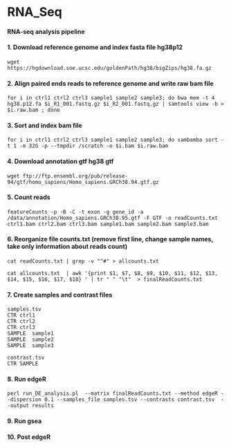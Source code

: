 # RNA_Seq 
#### RNA-seq analysis pipeline
#### 1. Download reference genome and index fasta file hg38p12
```
wget https://hgdownload.soe.ucsc.edu/goldenPath/hg38/bigZips/hg38.fa.gz
```
#### 2. Align paired ends reads to reference genome and write raw bam file
```
for i in ctrl1 ctrl2 ctrl3 sample1 sample2 sample3; do bwa mem -t 4 hg38.p12.fa $i_R1_001.fastq.gz $i_R2_001.fastq.gz | samtools view -b > $i.raw.bam ; done
```
#### 3. Sort and index bam file
```
for i in ctrl1 ctrl2 ctrl3 sample1 sample2 sample3; do sambamba sort -t 1 -m 32G -p --tmpdir /scratch -o $i.bam $i.raw.bam
```
#### 4. Download annotation gtf hg38 gtf
```
wget ftp://ftp.ensembl.org/pub/release-94/gtf/homo_sapiens/Homo_sapiens.GRCh38.94.gtf.gz
```
#### 5. Count reads
```
featureCounts -p -B -C -t exon -g gene_id -a /data/annotation/Homo_sapiens.GRCh38.95.gtf -F GTF -o readCounts.txt ctrl1.bam ctrl2.bam ctrl3.bam sample1.bam sample2.bam sample3.bam
```
#### 6. Reorganize file counts.txt (remove first line, change sample names, take only information about reads count)
```
cat readCounts.txt | grep -v "^#" > allcounts.txt
```
```
cat allcounts.txt  | awk '{print $1, $7, $8, $9, $10, $11, $12, $13, $14, $15, $16, $17, $18} ' | tr " " "\t"  > finalReadCounts.txt
```
#### 7. Create samples and contrast files
```
samples.tsv
CTR	ctrl1
CTR	ctrl2
CTR	ctrl3
SAMPLE	sample1
SAMPLE	sample2
SAMPLE	sample3
```
```
contrast.tsv
CTR	SAMPLE
```
#### 8. Run edgeR
```
perl run_DE_analysis.pl  --matrix finalReadCounts.txt --method edgeR --dispersion 0.1 --samples_file samples.tsv --contrasts contrast.tsv  --output results
```
#### 9. Run gsea
#### 10. Post edgeR